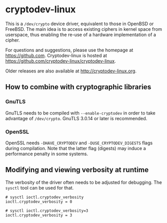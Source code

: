 # cryptodev-linux

This is a `/dev/crypto` device driver, equivalent to those in OpenBSD or
FreeBSD. The main idea is to access existing ciphers in kernel space
from userspace, thus enabling the re-use of a hardware implementation of a
cipher.

For questions and suggestions, please use the homepage at https://github.com.
Cryptodev-linux is hosted at https://github.com/cryptodev-linux/cryptodev-linux.

Older releases are also available at http://cryptodev-linux.org.

## How to combine with cryptographic libraries

### GnuTLS

GnuTLS needs to be compiled with `--enable-cryptodev` in order to take
advantage of `/dev/crypto`. GnuTLS 3.0.14 or later is recommended.

### OpenSSL

OpenSSL needs `-DHAVE_CRYPTODEV` and `-DUSE_CRYPTODEV_DIGESTS` flags
during compilation. Note that the latter flag (digests) may induce
a performance penalty in some systems.

## Modifying and viewing verbosity at runtime

The verbosity of the driver often needs to be adjusted for debugging.
The `sysctl` tool can be used for that.

```
# sysctl ioctl.cryptodev_verbosity
ioctl.cryptodev_verbosity = 0

# sysctl ioctl.cryptodev_verbosity=3
ioctl.cryptodev_verbosity = 3
```

